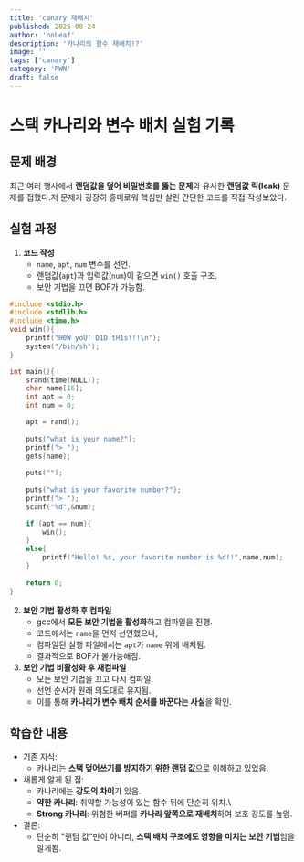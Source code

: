 ```yaml
---
title: 'canary 재배치'
published: 2025-08-24
author: 'onLeaf'
description: '카나리의 함수 재배치!?'
image: ''
tags: ['canary']
category: 'PWN'
draft: false
---
```


# 스택 카나리와 변수 배치 실험 기록

## 문제 배경

최근 여러 행사에서 **랜덤값을 덮어 비밀번호를 뚫는 문제**와 유사한
**랜덤값 릭(leak)** 문제를 접했다.저 문제가 굉장히 흥미로워 핵심만 살린 간단한
코드를 직접 작성보았다.

## 실험 과정

1.  **코드 작성**
    -   `name`, `apt`, `num` 변수를 선언.
    -   랜덤값(`apt`)과 입력값(`num`)이 같으면 `win()` 호출 구조.
    -   보안 기법을 끄면 BOF가 가능함.
```c
#include <stdio.h>
#include <stdlib.h>
#include <time.h>
void win(){
    printf("H0W yoU! D1D tH1s!!!\n");
    system("/bin/sh");
}

int main(){
    srand(time(NULL));
    char name[16];
    int apt = 0;
    int num = 0;

    apt = rand();
    
    puts("what is your name?");
    printf("> ");
    gets(name);
    
    puts("");
    
    puts("what is your favorite number?");
    printf("> ");
    scanf("%d",&num);

    if (apt == num){
        win();
    }
    else{
        printf("Hello! %s, your favorite number is %d!!",name,num);
    }
    
    return 0;
}
```
2.  **보안 기법 활성화 후 컴파일**
    -   gcc에서 **모든 보안 기법을 활성화**하고 컴파일을 진행.
    -   코드에서는 `name`을 먼저 선언했으나,
    -   컴파일된 실행 파일에서는 `apt`가 `name` 위에 배치됨.
    -   결과적으로 BOF가 불가능해짐.
3.  **보안 기법 비활성화 후 재컴파일**
    -   모든 보안 기법을 끄고 다시 컴파일.
    -   선언 순서가 원래 의도대로 유지됨.
    -   이를 통해 **카나리가 변수 배치 순서를 바꾼다는 사실**을 확인.

## 학습한 내용

-   기존 지식:
    -   카나리는 **스택 덮어쓰기를 방지하기 위한 랜덤 값**으로 이해하고
        있었음.
-   새롭게 알게 된 점:
    -   카나리에는 **강도의 차이**가 있음.
    -   **약한 카나리**: 취약할 가능성이 있는 함수 뒤에 단순히 위치.\
    -   **Strong 카나리**: 위험한 버퍼를 **카나리 앞쪽으로 재배치**하여
        보호 강도를 높임.
-   결론:
    -   단순히 "랜덤 값"만이 아니라, **스택 배치 구조에도 영향을 미치는
        보안 기법**임을 알게됨.

